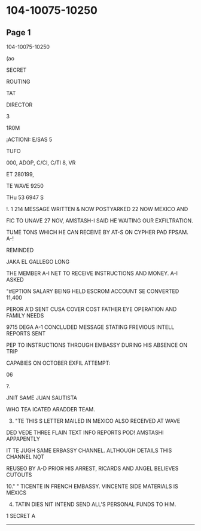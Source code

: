 # 104-10075-10250

## Page 1

104-10075-10250

(ao

SECRET

ROUTING

TAT

DIRECTOR

3

1R0M

¡ACTIONI: E/SAS 5

TUFO

000, ADOP, C/CI, C/TI 8, VR

ET 280199,

TE WAVE 9250

THu 53 6947 S

!. 1 214 MESSAGE WRITTEN & NOW POSTYARKED 22 NOW MEXICO AND

FIC TO UNAVE 27 NOV, AMSTASH-I SAID HE WAITING OUR EXFILTRATION.

TUME TONS WHICH HE CAN RECEIVE BY AT-S ON CYPHER PAD FPSAM. A-!

REMINDED

JAKA EL GALLEGO LONG

THE MEMBER A-I NET TO RECEIVE INSTRUCTIONS AND MONEY. A-I ASKED

"#EPTION SALARY BEING HELD ESCROM ACCOUNT SE CONVERTED 11,400

PEROR A'D SENT CUSA COVER COST FATHER EYE OPERATION AND FAMILY NEEDS

9715 DEGA A-1 CONCLUDED MESSAGE STATING FREVIOUS INTELL REPORTS SENT

PEP TO INSTRUCTIONS THROUGH EMBASSY DURING HIS ABSENCE ON TRIP

CAPABIES ON OCTOBER EXFIL ATTEMPT:

06

?.

JNIT SAME JUAN SAUTISTA

WHO TEA ICATED ARADDER TEAM.

3. "TE THIS S LETTER MAILED IN MEXICO ALSO RECEIVED AT WAVE

DED VEDE THREE FLAIN TEXT INFO REPORTS POD! AMSTASHI APPAPENTLY

IT TE JUGH SAME ERBASSY CHANNEL. ALTHOUGH DETAILS THIS CHANNEL NỌT

REUSEO BY A-D PRIOR HIS ARREST, RICARDS AND ANGEL BELIEVES CUTOUTS

10." " TICENTE IN FRENCH EMBASSY. VINCENTE SIDE MATERIALS IS MEXICS

4. TATIN DIES NIT INTEND SEND ALL'S PERSONAL FUNDS TO HIM.

1 SECRET A

---


